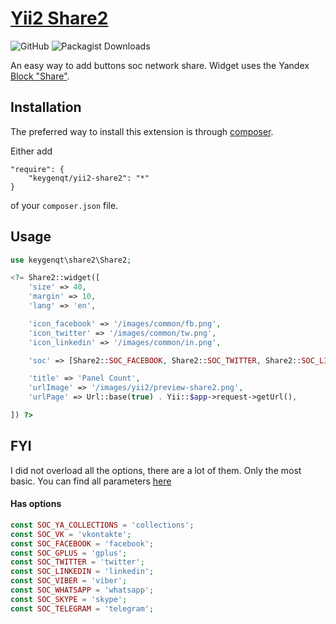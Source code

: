 [Yii2 Share2](http://keygenqt.com/work/yii2-share2)
===================

![GitHub](https://img.shields.io/github/license/keygenqt/yii2-share2)
![Packagist Downloads](https://img.shields.io/packagist/dt/keygenqt/yii2-share2)

An easy way to add buttons soc network share. Widget uses the Yandex [Block "Share"](https://tech.yandex.ru/share/).

## Installation

The preferred way to install this extension is through [composer](http://getcomposer.org/download/).

Either add

```
"require": {
    "keygenqt/yii2-share2": "*"
}
```

of your `composer.json` file.

## Usage

```php
use keygenqt\share2\Share2;

<?= Share2::widget([
    'size' => 40,
    'margin' => 10,
    'lang' => 'en',

    'icon_facebook' => '/images/common/fb.png',
    'icon_twitter' => '/images/common/tw.png',
    'icon_linkedin' => '/images/common/in.png',

    'soc' => [Share2::SOC_FACEBOOK, Share2::SOC_TWITTER, Share2::SOC_LINKEDIN],

    'title' => 'Panel Count',
    'urlImage' => '/images/yii2/preview-share2.png',
    'urlPage' => Url::base(true) . Yii::$app->request->getUrl(),

]) ?>
```

## FYI

I did not overload all the options, there are a lot of them. Only the most basic. You can find all parameters 
[here](https://tech.yandex.ru/share/doc/dg/add-docpage/)

#### Has options

```php
const SOC_YA_COLLECTIONS = 'collections';
const SOC_VK = 'vkontakte';
const SOC_FACEBOOK = 'facebook';
const SOC_GPLUS = 'gplus';
const SOC_TWITTER = 'twitter';
const SOC_LINKEDIN = 'linkedin';
const SOC_VIBER = 'viber';
const SOC_WHATSAPP = 'whatsapp';
const SOC_SKYPE = 'skype';
const SOC_TELEGRAM = 'telegram';
```
